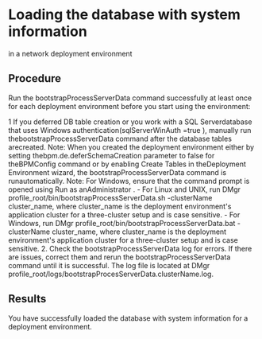 # Loading the database with system information
in a network deployment environment

## Procedure

Run the bootstrapProcessServerData command
successfully at least once for each deployment environment before you start using the
environment:

1 If you deferred DB table creation or you work with a SQL Serverdatabase that uses Windows authentication(sqlServerWinAuth =true ), manually run thebootstrapProcessServerData command after the database tables arecreated. Note: When you created the deployment environment either by setting thebpm.de.deferSchemaCreation parameter to false for theBPMConfig command or by enabling Create Tables in theDeployment Environment wizard, the bootstrapProcessServerData command is runautomatically. Note: For Windows, ensure that the command prompt is opened using Run as anAdministrator .
    - For Linux and UNIX, run DMgr
profile\_root/bin/bootstrapProcessServerData.sh -clusterName
cluster\_name, where cluster\_name is the deployment
environment's application cluster for a three-cluster setup and is case sensitive.
    - For Windows, run DMgr profile\_root/bin/bootstrapProcessServerData.bat
-clusterName cluster\_name, where cluster\_name is the
deployment environment's application cluster for a three-cluster setup and is case sensitive.
2. Check the bootstrapProcessServerData log for errors. If there
are issues, correct them and rerun the bootstrapProcessServerData command until
it is successful.
The log file is located at
DMgr
profile\_root/logs/bootstrapProcesServerData.clusterName.log.

## Results

You have successfully loaded the database
with system information for a deployment environment.